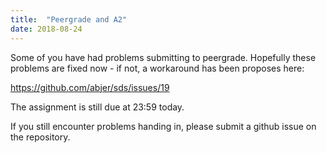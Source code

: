 ```yaml
---
title:  "Peergrade and A2"
date: 2018-08-24
---
```


Some of you have had problems submitting to peergrade. Hopefully these problems are fixed now - if not, a workaround has been proposes here:

https://github.com/abjer/sds/issues/19

The assignment is still due at 23:59 today.

If you still encounter problems handing in, please submit a github issue on the repository.
